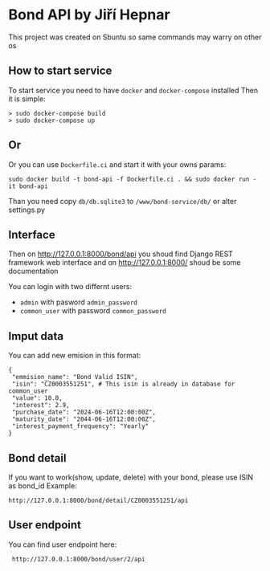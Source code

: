 # Bond API by Jiří Hepnar
This project was created on Sbuntu so same commands may warry on other os

## How to start service
To start service you need to have `docker` and `docker-compose` installed
Then it is simple:
```
> sudo docker-compose build
> sudo docker-compose up
```
## Or
Or you can use `Dockerfile.ci` and start it with your owns params:
```
sudo docker build -t bond-api -f Dockerfile.ci . && sudo docker run -it bond-api
```
Than you need copy `db/db.sqlite3` to `/www/bond-service/db/` or alter settings.py

## Interface
Then on http://127.0.0.1:8000/bond/api you shoud find Django REST framework web
interface and on http://127.0.0.1:8000/ shoud be some documentation

You can login with two differnt users:
 - `admin` with pasword `admin_password`
 - `common_user` with password `common_password`

## Imput data
You can add new emision in this format:
```
{
 "emmision_name": "Bond Valid ISIN",
 "isin": "CZ0003551251", # This isin is already in database for common_user
 "value": 10.0,
 "interest": 2.9,
 "purchase_date": "2024-06-16T12:00:00Z",
 "maturity_date": "2044-06-16T12:00:00Z",
 "interest_payment_frequency": "Yearly"
}
```

## Bond detail
If you want to work(show, update, delete) with your bond, please use ISIN as bond_id
Example:
```
http://127.0.0.1:8000/bond/detail/CZ0003551251/api
```

## User endpoint
You can find user endpoint here:
```
 http://127.0.0.1:8000/bond/user/2/api
```
